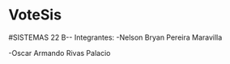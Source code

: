# VoteSis


#SISTEMAS 22 B-- Integrantes:
  -Nelson Bryan Pereira Maravilla
  
  -Oscar Armando Rivas Palacio
